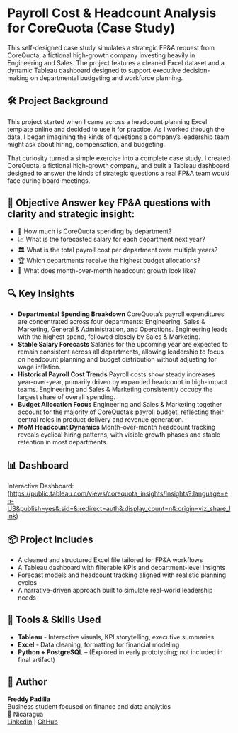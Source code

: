 # Payroll Cost & Headcount Analysis for CoreQuota (Case Study)
This self-designed case study simulates a strategic FP&A request from CoreQuota, a fictional high-growth company investing heavily in Engineering and Sales. The project features a cleaned Excel dataset and a dynamic Tableau dashboard designed to support executive decision-making on departmental budgeting and workforce planning.

## 🛠️ Project Background
This project started when I came across a headcount planning Excel template online and decided to use it for practice. As I worked through the data, I began imagining the kinds of questions a company’s leadership team might ask about hiring, compensation, and budgeting.

That curiosity turned a simple exercise into a complete case study. I created CoreQuota, a fictional high-growth company, and built a Tableau dashboard designed to answer the kinds of strategic questions a real FP&A team would face during board meetings.

## 🎯 Objective Answer key FP&A questions with clarity and strategic insight: 
- 💸 How much is CoreQuota spending by department?
- 📈 What is the forecasted salary for each department next year?
- 🏛️ What is the total payroll cost per department over multiple years?
- 🏆 Which departments receive the highest budget allocations?
- 👥 What does month-over-month headcount growth look like?

## 🔍 Key Insights
- **Departmental Spending Breakdown** CoreQuota’s payroll expenditures are concentrated across four departments: Engineering, Sales & Marketing, General & Administration, and Operations. Engineering leads with the highest spend, followed closely by Sales & Marketing.
- **Stable Salary Forecasts** Salaries for the upcoming year are expected to remain consistent across all departments, allowing leadership to focus on headcount planning and budget distribution without adjusting for wage inflation.
- **Historical Payroll Cost Trends** Payroll costs show steady increases year-over-year, primarily driven by expanded headcount in high-impact teams. Engineering and Sales & Marketing consistently occupy the largest share of overall spending.
- **Budget Allocation Focus** Engineering and Sales & Marketing together account for the majority of CoreQuota’s payroll budget, reflecting their central roles in product delivery and revenue generation.
- **MoM Headcount Dynamics** Month-over-month headcount tracking reveals cyclical hiring patterns, with visible growth phases and stable retention in most departments.

## 📊 Dashboard
Interactive Dashboard: (https://public.tableau.com/views/corequota_insights/Insights?:language=en-US&publish=yes&:sid=&:redirect=auth&:display_count=n&:origin=viz_share_link)

## 📦 Project Includes 
- A cleaned and structured Excel file tailored for FP&A workflows
- A Tableau dashboard with filterable KPIs and department-level insights
- Forecast models and headcount tracking aligned with realistic planning cycles
- A narrative-driven approach built to simulate real-world leadership needs

## 🧠 Tools & Skills Used 
- **Tableau** - Interactive visuals, KPI storytelling, executive summaries
- **Excel** - Data cleaning, formatting for financial modeling
- **Python + PostgreSQL** – (Explored in early prototyping; not included in final artifact)

## 👤 Author
**Freddy Padilla**  
Business student focused on finance and data analytics  
📍 Nicaragua  
[LinkedIn](https://www.linkedin.com/in/freddyp06/) | [GitHub](https://github.com/freddy-padilla)
